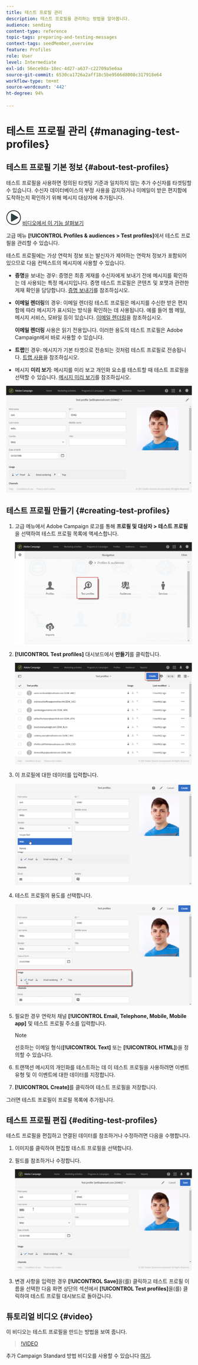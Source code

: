 ```yaml
---
title: 테스트 프로필 관리
description: 테스트 프로필을 관리하는 방법을 알아봅니다.
audience: sending
content-type: reference
topic-tags: preparing-and-testing-messages
context-tags: seedMember,overview
feature: Profiles
role: User
level: Intermediate
exl-id: 56ece9da-18ec-4d27-a637-c22709a5e6aa
source-git-commit: 6530ca1726a2aff18c5be9566d8008c317918e64
workflow-type: tm+mt
source-wordcount: '442'
ht-degree: 94%

---
```


# 테스트 프로필 관리 {#managing-test-profiles}

## 테스트 프로필 기본 정보 {#about-test-profiles}

테스트 프로필을 사용하면 정의된 타겟팅 기준과 일치하지 않는 추가 수신자를 타겟팅할 수 있습니다. 수신자 데이터베이스의 부정 사용을 감지하거나 이메일이 받은 편지함에 도착하는지 확인하기 위해 메시지 대상자에 추가됩니다.

![](assets/do-not-localize/how-to-video.png) [비디오에서 이 기능 살펴보기](#video)

고급 메뉴 **[!UICONTROL Profiles & audiences > Test profiles]**&#x200B;에서 테스트 프로필을 관리할 수 있습니다.

테스트 프로필에는 가상 연락처 정보 또는 발신자가 제어하는 연락처 정보가 포함되어 있으므로 다음 컨텍스트의 메시지에 사용할 수 있습니다.

* **증명**&#x200B;을 보내는 경우: 증명은 최종 게재를 수신자에게 보내기 전에 메시지를 확인하는 데 사용되는 특정 메시지입니다. 증명 테스트 프로필은 콘텐츠 및 포맷과 관련한 게재 확인을 담당합니다. [증명 보내기](../../sending/using/sending-proofs.md)를 참조하십시오.
* **이메일 렌더링**&#x200B;의 경우: 이메일 렌더링 테스트 프로필은 메시지를 수신한 받은 편지함에 따라 메시지가 표시되는 방식을 확인하는 데 사용됩니다. 예를 들어 웹 메일, 메시지 서비스, 모바일 등이 있습니다. [이메일 렌더링](../../sending/using/email-rendering.md)을 참조하십시오.

  **이메일 렌더링** 사용은 읽기 전용입니다. 이러한 용도의 테스트 프로필은 Adobe Campaign에서 바로 사용할 수 있습니다.

* **트랩**&#x200B;인 경우: 메시지가 기본 타겟으로 전송되는 것처럼 테스트 프로필로 전송됩니다. [트랩 사용](../../sending/using/using-traps.md)을 참조하십시오.
* 메시지 **미리 보기**: 메시지를 미리 보고 개인화 요소를 테스트할 때 테스트 프로필을 선택할 수 있습니다. [메시지 미리 보기](/help/sending/using/previewing-messages.md)를 참조하십시오.

![](assets/test_profile.png)

## 테스트 프로필 만들기 {#creating-test-profiles}

1. 고급 메뉴에서 Adobe Campaign 로고를 통해 **프로필 및 대상자 > 테스트 프로필**&#x200B;을 선택하여 테스트 프로필 목록에 액세스합니다.

   ![](assets/test_profile_creation_1.png)

1. **[!UICONTROL Test profiles]** 대시보드에서 **만들기**&#x200B;를 클릭합니다.

   ![](assets/test_profile_creation_2.png)

1. 이 프로필에 대한 데이터를 입력합니다.

   ![](assets/test_profile_creation_3.png)

1. 테스트 프로필의 용도를 선택합니다.

   ![](assets/test_profile_creation_4.png)

1. 필요한 경우 연락처 채널 **[!UICONTROL Email, Telephone, Mobile, Mobile app]** 및 테스트 프로필 주소를 입력합니다.

   >[!NOTE]
   >
   >선호하는 이메일 형식(**[!UICONTROL Text]** 또는 **[!UICONTROL HTML]**)을 정의할 수 있습니다.

1. 트랜잭션 메시지의 개인화를 테스트하는 데 이 테스트 프로필을 사용하려면 이벤트 유형 및 이 이벤트에 대한 데이터를 지정합니다.
1. **[!UICONTROL Create]**&#x200B;를 클릭하여 테스트 프로필을 저장합니다.

그러면 테스트 프로필이 프로필 목록에 추가됩니다.

## 테스트 프로필 편집 {#editing-test-profiles}

테스트 프로필을 편집하고 연결된 데이터를 참조하거나 수정하려면 다음을 수행합니다.

1. 이미지를 클릭하여 편집할 테스트 프로필을 선택합니다.
1. 필드를 참조하거나 수정합니다.

   ![](assets/test_profile_edit.png)

1. 변경 사항을 입력한 경우 **[!UICONTROL Save]**&#x200B;을(를) 클릭하고 테스트 프로필 이름을 선택한 다음 화면 상단의 섹션에서 **[!UICONTROL Test profiles]**&#x200B;을(를) 클릭하여 테스트 프로필 대시보드로 돌아갑니다.

## 튜토리얼 비디오 {#video}

이 비디오는 테스트 프로필을 만드는 방법을 보여 줍니다.

>[!VIDEO](https://video.tv.adobe.com/v/24094?quality=12)

추가 Campaign Standard 방법 비디오를 사용할 수 있습니다 [여기](https://experienceleague.adobe.com/docs/campaign-standard-learn/tutorials/overview.html?lang=ko).
